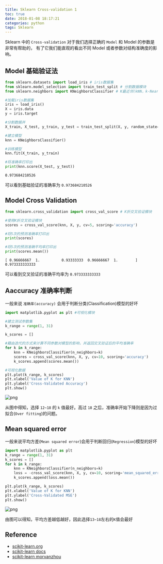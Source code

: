 ```yaml
---
title: Sklearn Cross-validation 1
toc: true
date: 2018-01-08 18:17:21
categories: python
tags: Sklearn
---
```


Sklearn 中的 `Cross-validation` 对于我们选择正确的 `Model` 和 Model 的参数是非常有帮助的， 有了它我们能直观的看出不同 Model 或者参数对结构准确度的影响。

<!-- more -->

## Model 基础验证法

```python
from sklearn.datasets import load_iris # iris数据集
from sklearn.model_selection import train_test_split # 分割数据模块
from sklearn.neighbors import KNeighborsClassifier # K最近邻(kNN，k-NearestNeighbor)分类算法

#加载iris数据集
iris = load_iris()
X = iris.data
y = iris.target

#分割数据并
X_train, X_test, y_train, y_test = train_test_split(X, y, random_state=4)

#建立模型
knn = KNeighborsClassifier()

#训练模型
knn.fit(X_train, y_train)

#将准确率打印出
print(knn.score(X_test, y_test))
```

    0.973684210526

可以看到基础验证的准确率为 `0.973684210526`

## Model Cross Validation


```python
from sklearn.cross_validation import cross_val_score # K折交叉验证模块

#使用K折交叉验证模块
scores = cross_val_score(knn, X, y, cv=5, scoring='accuracy')

#将5次的预测准确率打印出
print(scores)

#将5次的预测准确平均率打印出
print(scores.mean())
```

    [ 0.96666667  1.          0.93333333  0.96666667  1.        ]
    0.973333333333

可以看到交叉验证的准确平均率为 `0.973333333333`

## Aaccuracy 准确率判断

一般来说 `准确率(accuracy)` 会用于判断分类(Classification)模型的好坏


```python
import matplotlib.pyplot as plt #可视化模块

#建立测试参数集
k_range = range(1, 31)

k_scores = []

#藉由迭代的方式来计算不同参数对模型的影响，并返回交叉验证后的平均准确率
for k in k_range:
    knn = KNeighborsClassifier(n_neighbors=k)
    scores = cross_val_score(knn, X, y, cv=10, scoring='accuracy')
    k_scores.append(scores.mean())

#可视化数据
plt.plot(k_range, k_scores)
plt.xlabel('Value of K for KNN')
plt.ylabel('Cross-Validated Accuracy')
plt.show()
```

![png](output_6_0.png)

从图中得知，选择 `12~18` 的 `k` 值最好。高过 `18` 之后，准确率开始下降则是因为过拟合(`Over fitting`)的问题。

## Mean squared error

一般来说平均方差(`Mean squared error`)会用于判断回归(`Regression`)模型的好坏


```python
import matplotlib.pyplot as plt
k_range = range(1, 31)
k_scores = []
for k in k_range:
    knn = KNeighborsClassifier(n_neighbors=k)
    loss = -cross_val_score(knn, X, y, cv=10, scoring='mean_squared_error')
    k_scores.append(loss.mean())

plt.plot(k_range, k_scores)
plt.xlabel('Value of K for KNN')
plt.ylabel('Cross-Validated MSE')
plt.show()
```

![png](output_8_1.png)

由图可以得知，平均方差越低越好，因此选择`13~18`左右的`K`值会最好

## Reference

- [scikit-learn.org][1]
- [scikit-learn docs][2]
- [scikit-learn morvanzhou][3]

[1]: http://scikit-learn.org/
[2]: http://scikit-learn.org/stable/tutorial/basic/tutorial.html
[3]: https://morvanzhou.github.io

[img1]: /images/python/sklearn-5-normalization-output_5_0.png
